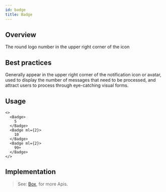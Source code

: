```yaml
---
id: badge
title: Badge
---
```


## Overview

The round logo number in the upper right corner of the icon

## Best practices

Generally appear in the upper right corner of the notification icon or avatar, used to display the number of messages that need to be processed, and attract users to process through eye-catching visual forms.

## Usage

```tsx live title=Basic enableSwitchTheme enableExportToCodePen enableHideEditor
<>
  <Badge>
    5
  </Badge>
  <Badge ml={2}>
    10
  </Badge>
  <Badge ml={2}>
    99+
  </Badge>
</>
```

## Implementation

> See: [Box](/docs/web/uikit/components/box), for more Apis.

